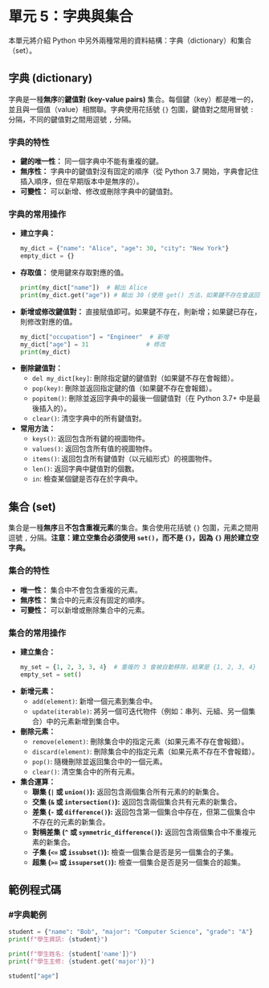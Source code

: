 # 單元 5：字典與集合

本單元將介紹 Python 中另外兩種常用的資料結構：字典（dictionary）和集合（set）。

## 字典 (dictionary)

字典是一種**無序**的**鍵值對 (key-value pairs)** 集合。每個鍵（key）都是唯一的，並且與一個值（value）相關聯。字典使用花括號 `{}` 包圍，鍵值對之間用冒號 `:` 分隔，不同的鍵值對之間用逗號 `,` 分隔。

### 字典的特性

* **鍵的唯一性：** 同一個字典中不能有重複的鍵。
* **無序性：** 字典中的鍵值對沒有固定的順序（從 Python 3.7 開始，字典會記住插入順序，但在早期版本中是無序的）。
* **可變性：** 可以新增、修改或刪除字典中的鍵值對。

### 字典的常用操作

* **建立字典：**
    ```python
    my_dict = {"name": "Alice", "age": 30, "city": "New York"}
    empty_dict = {}
    ```
* **存取值：** 使用鍵來存取對應的值。
    ```python
    print(my_dict["name"])  # 輸出 Alice
    print(my_dict.get("age")) # 輸出 30 (使用 get() 方法，如果鍵不存在會返回 None，不會報錯)
    ```
* **新增或修改鍵值對：** 直接賦值即可。如果鍵不存在，則新增；如果鍵已存在，則修改對應的值。
    ```python
    my_dict["occupation"] = "Engineer"  # 新增
    my_dict["age"] = 31                # 修改
    print(my_dict)
    ```
* **刪除鍵值對：**
    * `del my_dict[key]`: 刪除指定鍵的鍵值對（如果鍵不存在會報錯）。
    * `pop(key)`: 刪除並返回指定鍵的值（如果鍵不存在會報錯）。
    * `popitem()`: 刪除並返回字典中的最後一個鍵值對（在 Python 3.7+ 中是最後插入的）。
    * `clear()`: 清空字典中的所有鍵值對。
* **常用方法：**
    * `keys()`: 返回包含所有鍵的視圖物件。
    * `values()`: 返回包含所有值的視圖物件。
    * `items()`: 返回包含所有鍵值對（以元組形式）的視圖物件。
    * `len()`: 返回字典中鍵值對的個數。
    * `in`: 檢查某個鍵是否存在於字典中。

## 集合 (set)

集合是一種**無序**且**不包含重複元素**的集合。集合使用花括號 `{}` 包圍，元素之間用逗號 `,` 分隔。**注意：建立空集合必須使用 `set()`，而不是 `{}`，因為 `{}` 用於建立空字典。**

### 集合的特性

* **唯一性：** 集合中不會包含重複的元素。
* **無序性：** 集合中的元素沒有固定的順序。
* **可變性：** 可以新增或刪除集合中的元素。

### 集合的常用操作

* **建立集合：**
    ```python
    my_set = {1, 2, 3, 3, 4}  # 重複的 3 會被自動移除，結果是 {1, 2, 3, 4}
    empty_set = set()
    ```
* **新增元素：**
    * `add(element)`: 新增一個元素到集合中。
    * `update(iterable)`: 將另一個可迭代物件（例如：串列、元組、另一個集合）中的元素新增到集合中。
* **刪除元素：**
    * `remove(element)`: 刪除集合中的指定元素（如果元素不存在會報錯）。
    * `discard(element)`: 刪除集合中的指定元素（如果元素不存在不會報錯）。
    * `pop()`: 隨機刪除並返回集合中的一個元素。
    * `clear()`: 清空集合中的所有元素。
* **集合運算：**
    * **聯集 (`|` 或 `union()`):** 返回包含兩個集合所有元素的的新集合。
    * **交集 (`&` 或 `intersection()`):** 返回包含兩個集合共有元素的新集合。
    * **差集 (`-` 或 `difference()`):** 返回包含第一個集合中存在，但第二個集合中不存在的元素的新集合。
    * **對稱差集 (`^` 或 `symmetric_difference()`):** 返回包含兩個集合中不重複元素的新集合。
    * **子集 (`<=` 或 `issubset()`):** 檢查一個集合是否是另一個集合的子集。
    * **超集 (`>=` 或 `issuperset()`):** 檢查一個集合是否是另一個集合的超集。

## 範例程式碼

### #字典範例
```python
student = {"name": "Bob", "major": "Computer Science", "grade": "A"}
print(f"學生資訊: {student}")

print(f"學生姓名: {student['name']}")
print(f"學生主修: {student.get('major')}")

student["age"]